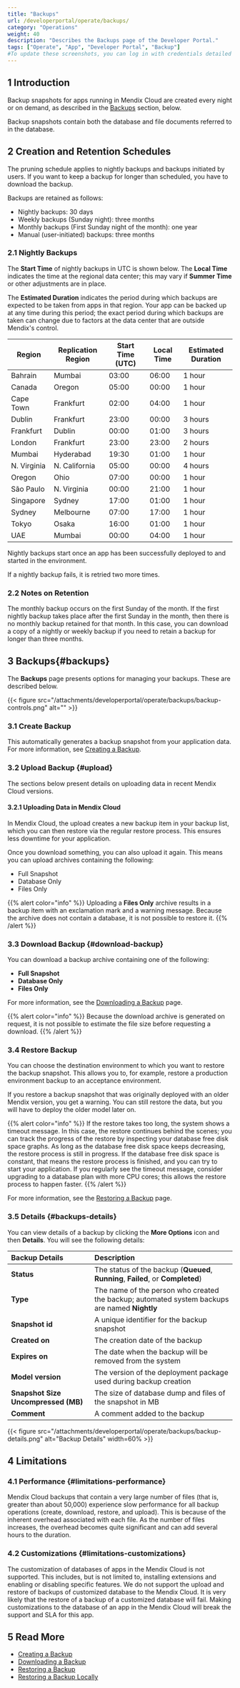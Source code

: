 ```yaml
---
title: "Backups"
url: /developerportal/operate/backups/
category: "Operations"
weight: 40
description: "Describes the Backups page of the Developer Portal."
tags: ["Operate", "App", "Developer Portal", "Backup"]
#To update these screenshots, you can log in with credentials detailed in How to Update Screenshots Using Team Apps.
---
```


## 1 Introduction

Backup snapshots for apps running in Mendix Cloud are created every night or on demand, as described in the [Backups](#backups) section, below.

Backup snapshots contain both the database and file documents referred to in the database.

## 2 Creation and Retention Schedules

The pruning schedule applies to nightly backups and backups initiated by users. If you want to keep a backup for longer than scheduled, you have to download the backup.

Backups are retained as follows:

* Nightly backups: 30 days
* Weekly backups (Sunday night): three months
* Monthly backups (First Sunday night of the month): one year
* Manual (user-initiated) backups: three months

### 2.1 Nightly Backups

The **Start Time** of nightly backups in UTC is shown below. The **Local Time** indicates the time at the regional data center; this may vary if **Summer Time** or other adjustments are in place.

The **Estimated Duration** indicates the period during which backups are expected to be taken from apps in that region. Your app can be backed up at any time during this period; the exact period during which backups are taken can change due to factors at the data center that are outside Mendix's control.

| Region      | Replication Region | Start Time (UTC) | Local Time | Estimated Duration |
| ----------- | ------------------ | ---------------- | ---------- | ------------------ |
| Bahrain     | Mumbai             | 03:00            | 06:00      | 1 hour             |
| Canada      | Oregon             | 05:00            | 00:00      | 1 hour             |
| Cape Town   | Frankfurt          | 02:00            | 04:00      | 1 hour             |
| Dublin      | Frankfurt          | 23:00            | 00:00      | 3 hours            |
| Frankfurt   | Dublin             | 00:00            | 01:00      | 3 hours            |
| London      | Frankfurt          | 23:00            | 23:00      | 2 hours            |
| Mumbai      | Hyderabad          | 19:30            | 01:00      | 1 hour             |
| N. Virginia | N. California      | 05:00            | 00:00      | 4 hours            |
| Oregon      | Ohio               | 07:00            | 00:00      | 1 hour             |
| São Paulo   | N. Virginia        | 00:00            | 21:00      | 1 hour             |
| Singapore   | Sydney             | 17:00            | 01:00      | 1 hour             |
| Sydney      | Melbourne          | 07:00            | 17:00      | 1 hour             |
| Tokyo       | Osaka              | 16:00            | 01:00      | 1 hour             |
| UAE         | Mumbai             | 00:00            | 04:00      | 1 hour             |

Nightly backups start once an app has been successfully deployed to and started in the environment.

If a nightly backup fails, it is retried two more times.

### 2.2 Notes on Retention

The monthly backup occurs on the first Sunday of the month. If the first nightly backup takes place after the first Sunday in the month, then there is no monthly backup retained for that month. In this case, you can download a copy of a nightly or weekly backup if you need to retain a backup for longer than three months.

## 3 Backups{#backups}

The **Backups** page presents options for managing your backups. These are described below.

{{< figure src="/attachments/developerportal/operate/backups/backup-controls.png" alt="" >}}

### 3.1 Create Backup

This automatically generates a backup snapshot from your application data. For more information, see [Creating a Backup](/developerportal/operate/create-backup/).

### 3.2 Upload Backup {#upload}

The sections below present details on uploading data in recent Mendix Cloud versions.

#### 3.2.1 Uploading Data in Mendix Cloud

In Mendix Cloud, the upload creates a new backup item in your backup list, which you can then restore via the regular restore process. This ensures less downtime for your application. 

Once you download something, you can also upload it again. This means you can upload archives containing the following:

* Full Snapshot
* Database Only
* Files Only

{{% alert color="info" %}}
Uploading a **Files Only** archive results in a backup item with an exclamation mark and a warning message. Because the archive does not contain a database, it is not possible to restore it.
{{% /alert %}}

### 3.3 Download Backup {#download-backup}

You can download a backup archive containing one of the following: 

* **Full Snapshot**
* **Database Only**
* **Files Only**

For more information, see the [Downloading a Backup](/developerportal/operate/download-backup/) page.

{{% alert color="info" %}}
Because the download archive is generated on request, it is not possible to estimate the file size before requesting a download.
{{% /alert %}}

### 3.4 Restore Backup

You can choose the destination environment to which you want to restore the backup snapshot. This allows you to, for example, restore a production environment backup to an acceptance environment.

If you restore a backup snapshot that was originally deployed with an older Mendix version, you get a warning. You can still restore the data, but you will have to deploy the older model later on.

{{% alert color="info" %}}
If the restore takes too long, the system shows a timeout message. In this case, the restore continues behind the scenes; you can track the progress of the restore by inspecting your database free disk space graphs. As long as the database free disk space keeps decreasing, the restore process is still in progress. If the database free disk space is constant, that means the restore process is finished, and you can try to start your application. If you regularly see the timeout message, consider upgrading to a database plan with more CPU cores; this allows the restore process to happen faster.
{{% /alert %}}

For more information, see the [Restoring a Backup](/developerportal/operate/restore-backup/) page.
 
### 3.5 Details {#backups-details}

You can view details of a backup by clicking the **More Options** icon and then **Details**. You will see the following details:

| Backup Details                      | Description                                                                                   |
| :---------------------------------- | :-------------------------------------------------------------------------------------------- |
| **Status**                          | The status of the backup (**Queued**, **Running**, **Failed**, or **Completed**)              |
| **Type**     | The name of the person who created the backup; automated system backups are named **Nightly** |
| **Snapshot id**      | A unique identifier for the backup snapshot                                                   |
| **Created on**     | The creation date of the backup                                                               |
| **Expires on**                      | The date when the backup will be removed from the system                                      |
| **Model version**                   | The version of the deployment package used during backup creation                             |
| **Snapshot Size Uncompressed (MB)** | The size of database dump and files of the snapshot in MB                                     |
| **Comment**                         | A comment added to the backup                                                                 |

{{< figure src="/attachments/developerportal/operate/backups/backup-details.png" alt="Backup Details" width=60% >}}

## 4 Limitations

### 4.1 Performance {#limitations-performance}
Mendix Cloud backups that contain a very large number of files (that is, greater than about 50,000) experience slow performance for all backup operations (create, download, restore, and upload). This is because of the inherent overhead associated with each file. As the number of files increases, the overhead becomes quite significant and can add several hours to the duration.

### 4.2 Customizations {#limitations-customizations}
The customization of databases of apps in the Mendix Cloud is not supported. This includes, but is not limited to, installing extensions and enabling or disabling specific features. We do not support the upload and restore of backups of customized database to the Mendix Cloud. It is very likely that the restore of a backup of a customized database will fail. Making customizations to the database of an app in the Mendix Cloud will break the support and SLA for this app.

## 5 Read More

* [Creating a Backup](/developerportal/operate/create-backup/)
* [Downloading a Backup](/developerportal/operate/download-backup/)
* [Restoring a Backup](/developerportal/operate/restore-backup/)
* [Restoring a Backup Locally](/developerportal/operate/restore-backup-locally/)
